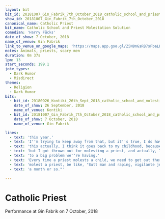```yaml
---
layout: bit
bit_id: 20181007_Gin_Fabrik_7th_October_2018_catholic_school_and_priest_molestation_solution
show_id: 20181007_Gin_Fabrik_7th_October_2018
canonical_name: Catholic Priest
bit_name: Catholic School and Priest Molestation Solution
comedian: 'Harry Fücks'
date_of_show: 7 October, 2018
name_of_venue: Gin Fabrik
link_to_venue_on_google_maps: 'https://maps.app.goo.gl/Z5N8nGsRB7sFbaLL8'
notes: Animals, priests, scary men
duration: 0m 37s
lpm: 13
start_seconds: 199.1
joke_types:
  - Dark Humor
  - Misdirect
themes:
  - Religion
  - Dark Humor
bits:
  - bit_id: 20180926_Kontiki_26th_Sept_2018_catholic_school_and_molesting_priests
    date_of_show: 26 September, 2018
    name_of_venue: Kontiki
  - bit_id: 20181007_Gin_Fabrik_7th_October_2018_catholic_school_and_priest_molestation_solution
    date_of_show: 7 October, 2018
    name_of_venue: Gin Fabrik

lines:
  - text: 'this year.'
  - text: 'I''m trying to keep away from that, but it''s true, I do have a lot of dark thoughts, and'
  - text: 'this actually, I think it goes back to my childhood, because I went to a Catholic school,'
  - text: 'but I got thrown out for molesting a priest, and actually, I think there I found the solution'
  - text: 'to a big problem we''re having.'
  - text: 'Every time a priest molests a child, we need to get out there, on the streets, go out and'
  - text: 'molest a priest, be like, "Butt man and raping, vigilante justice, we can clear this up in'
  - text: 'a month or so."'

---
```


# Catholic Priest

Performance at Gin Fabrik on 7 October, 2018
